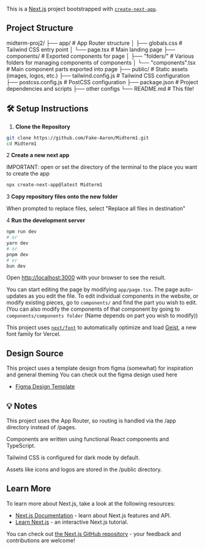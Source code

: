 This is a [Next.js](https://nextjs.org) project bootstrapped with [`create-next-app`](https://nextjs.org/docs/app/api-reference/cli/create-next-app).

## Project Structure
midterm-proj2/ 
├── app/ # App Router structure 
│ ├── globals.css # Tailwind CSS entry point
│ └── page.tsx # Main landing page 
├── components/ # Exported components for page
│ ├── "folders/" # Various folders for managing components of components
│ └── "components".tsx # Main component parts exported into page 
├── public/ # Static assets (images, logos, etc.) 
├── tailwind.config.js # Tailwind CSS configuration 
├── postcss.config.js # PostCSS configuration 
├── package.json # Project dependencies and scripts 
├── other configs
└── README.md # This file!

## 🛠️ Setup Instructions

1. **Clone the Repository**

```bash
git clone https://github.com/Fake-Aaron/Midterm1.git
cd Midterm1
```

2 **Create a new next app**

IMPORTANT: open or set the directory of the terminal to the place you want to create the app

```bash
npx create-next-app@latest Midterm1
```

3 **Copy repository files onto the new folder**

When prompted to replace files, select "Replace all files in destination"

4 **Run the development server**

```bash
npm run dev
# or
yarn dev
# or
pnpm dev
# or
bun dev
```

Open [http://localhost:3000](http://localhost:3000) with your browser to see the result.

You can start editing the page by modifying `app/page.tsx`. The page auto-updates as you edit the file.
To edit individual components in the website, or modify existing pieces, go to `components/` and find the part you wish to edit. (You can also modify the components of that component by going to `components/components folder` (Name depends on part you wish to modify))

This project uses [`next/font`](https://nextjs.org/docs/app/building-your-application/optimizing/fonts) to automatically optimize and load [Geist](https://vercel.com/font), a new font family for Vercel.

## Design Source

This project uses a template design from figma (somewhat) for inspiration and general theming
You can check out the figma design used here

- [Figma Design Template](https://www.figma.com/design/Pyo2HzDNXY7O59Hr3RHP9K/Launch-UI-–-Landing-Page-Templates---Components--Community-?node-id=59-1931&p=f&t=TOzoh0RhWBT17Srg-0)

## 💡 Notes
This project uses the App Router, so routing is handled via the /app directory instead of /pages.

Components are written using functional React components and TypeScript.

Tailwind CSS is configured for dark mode by default.

Assets like icons and logos are stored in the /public directory.

## Learn More

To learn more about Next.js, take a look at the following resources:

- [Next.js Documentation](https://nextjs.org/docs) - learn about Next.js features and API.
- [Learn Next.js](https://nextjs.org/learn) - an interactive Next.js tutorial.

You can check out [the Next.js GitHub repository](https://github.com/vercel/next.js) - your feedback and contributions are welcome!

